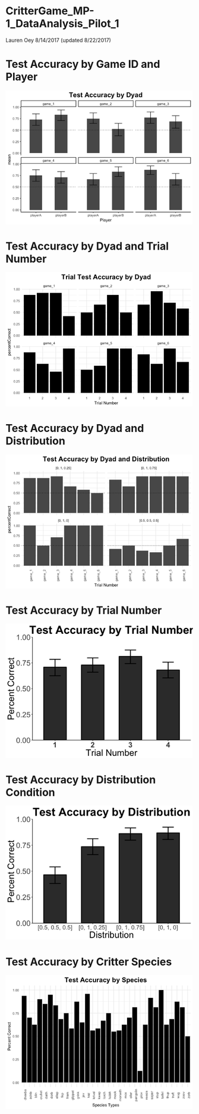 CritterGame\_MP-1\_DataAnalysis\_Pilot\_1
================
Lauren Oey
8/14/2017 (updated 8/22/2017)

Test Accuracy by Game ID and Player
===================================

![](CritterGame_MP-1_DataAnalysis_Pilot_08_14_files/figure-markdown_github-ascii_identifiers/unnamed-chunk-1-1.png)

Test Accuracy by Dyad and Trial Number
======================================

![](CritterGame_MP-1_DataAnalysis_Pilot_08_14_files/figure-markdown_github-ascii_identifiers/unnamed-chunk-2-1.png)

Test Accuracy by Dyad and Distribution
======================================

![](CritterGame_MP-1_DataAnalysis_Pilot_08_14_files/figure-markdown_github-ascii_identifiers/unnamed-chunk-3-1.png)

Test Accuracy by Trial Number
=============================

![](CritterGame_MP-1_DataAnalysis_Pilot_08_14_files/figure-markdown_github-ascii_identifiers/unnamed-chunk-4-1.png)

Test Accuracy by Distribution Condition
=======================================

![](CritterGame_MP-1_DataAnalysis_Pilot_08_14_files/figure-markdown_github-ascii_identifiers/unnamed-chunk-5-1.png)

Test Accuracy by Critter Species
================================

![](CritterGame_MP-1_DataAnalysis_Pilot_08_14_files/figure-markdown_github-ascii_identifiers/unnamed-chunk-6-1.png)
